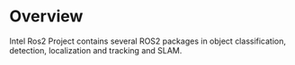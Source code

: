 # Overview
Intel Ros2 Project contains several ROS2 packages in object classification, detection, localization and tracking and SLAM.